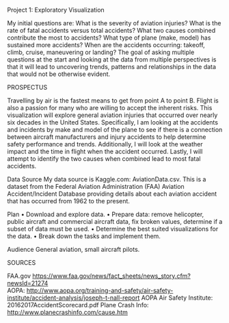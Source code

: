 Project 1: Exploratory Visualization

My initial questions are: What is the severity of aviation injuries? What is the rate of fatal accidents versus total accidents? What two causes combined contribute the most to accidents? What type of plane (make, model) has sustained more accidents? When are the accidents occurring: takeoff, climb, cruise, maneuvering or landing? The goal of asking multiple questions at the start and looking at the data from multiple perspectives is that it will lead to uncovering trends, patterns and relationships in the data that would not be otherwise evident.


PROSPECTUS

Travelling by air is the fastest means to get from point A to point B. Flight is also a passion for many who are willing to accept the inherent risks. This visualization will explore general aviation injuries that occurred over nearly six decades in the United States. Specifically, I am looking at the accidents and incidents by make and model of the plane to see if there is a connection between aircraft manufacturers and injury accidents to help determine safety performance and trends. Additionally, I will look at the weather impact and the time in flight when the accident occurred. Lastly, I will attempt to identify the two causes when combined lead to most fatal accidents.

Data Source 
My data source is Kaggle.com: AviationData.csv. This is a dataset from the Federal Aviation Administration (FAA) Aviation Accident/Incident Database providing details about each aviation accident that has occurred from 1962 to the present. 

Plan
•	Download and explore data. 
•	Prepare data: remove helicopter, public aircraft and commercial aircraft data, fix broken values, determine if a subset of data must be used.
•	Determine the best suited visualizations for the data.
•	Break down the tasks and implement them.

Audience
General aviation, small aircraft pilots.

SOURCES

FAA.gov https://www.faa.gov/news/fact_sheets/news_story.cfm?newsId=21274  
AOPA: http://www.aopa.org/training-and-safety/air-safety-institute/accident-analysis/joseph-t-nall-report
AOPA Air Safety Institute: 20162017AccidentScorecard.pdf
Plane Crash Info: http://www.planecrashinfo.com/cause.htm
